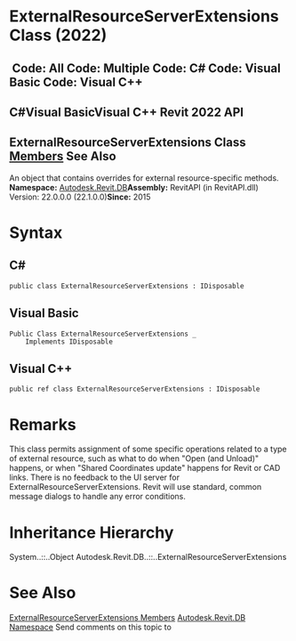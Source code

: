 # ExternalResourceServerExtensions Class (2022)

﻿
 Code: All Code: Multiple Code: C# Code: Visual Basic Code: Visual C++   
---  
C#Visual BasicVisual C++
Revit 2022 API  
---  
ExternalResourceServerExtensions Class  
[Members](a97273b2-4f35-552e-0579-1281994f903a.md "ExternalResourceServerExtensions Members") See Also  
---  
An object that contains overrides for external resource-specific methods. 
**Namespace:** [Autodesk.Revit.DB](87546ba7-461b-c646-cbb1-2cb8f5bff8b2.md "Autodesk.Revit.DB Namespace")**Assembly:** RevitAPI (in RevitAPI.dll) Version: 22.0.0.0 (22.1.0.0)**Since:** 2015 
# Syntax
C#  
---  
```text
public class ExternalResourceServerExtensions : IDisposable
```
  
Visual Basic  
---  
```text
Public Class ExternalResourceServerExtensions _
	Implements IDisposable
```
  
Visual C++  
---  
```text
public ref class ExternalResourceServerExtensions : IDisposable
```
  
# Remarks
This class permits assignment of some specific operations related to a type of external resource, such as what to do when "Open (and Unload)" happens, or when "Shared Coordinates update" happens for Revit or CAD links. 
There is no feedback to the UI server for ExternalResourceServerExtensions. Revit will use standard, common message dialogs to handle any error conditions.
# Inheritance Hierarchy
System..::..Object Autodesk.Revit.DB..::..ExternalResourceServerExtensions
# See Also
[ExternalResourceServerExtensions Members](a97273b2-4f35-552e-0579-1281994f903a.md "ExternalResourceServerExtensions Members")
[Autodesk.Revit.DB Namespace](87546ba7-461b-c646-cbb1-2cb8f5bff8b2.md "Autodesk.Revit.DB Namespace")
Send comments on this topic to 